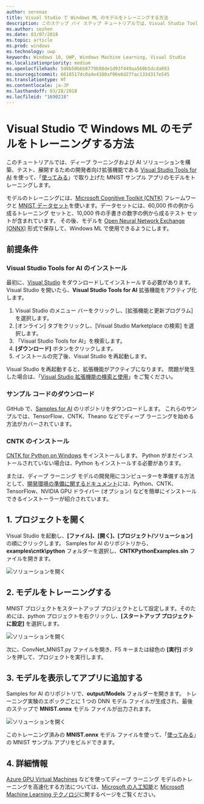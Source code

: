 ```yaml
---
author: serenaz
title: Visual Studio で Windows ML のモデルをトレーニングする方法
description: このステップ バイ ステップ チュートリアルでは、Visual Studio Tools for AI を使って Windows ML のモデルをトレーニングする方法について説明します。
ms.author: sezhen
ms.date: 03/07/2018
ms.topic: article
ms.prod: windows
ms.technology: uwp
keywords: Windows 10, UWP, Windows Machine Learning, Visual Studio
ms.localizationpriority: medium
ms.openlocfilehash: 5d8b50b6b8779b98de1d93f449aa560b5dcda893
ms.sourcegitcommit: 6618517dc0a4e4100af06e6d27fac133d317e545
ms.translationtype: HT
ms.contentlocale: ja-JP
ms.lasthandoff: 03/28/2018
ms.locfileid: "1690218"
---
```

# <a name="how-to-train-a-model-for-windows-ml-in-visual-studio"></a>Visual Studio で Windows ML のモデルをトレーニングする方法
このチュートリアルでは、ディープ ラーニングおよび AI ソリューションを構築、テスト、展開するための開発者向け拡張機能である [Visual Studio Tools for AI](http://aka.ms/vstoolsforai) を使って、「[使ってみる](get-started.md)」で取り上げた MNIST サンプル アプリのモデルをトレーニングします。

モデルのトレーニングには、[Microsoft Cognitive Toolkit (CNTK)](http://www.microsoft.com/en-us/cognitive-toolkit) フレームワークと [MNIST データセット](http://yann.lecun.com/exdb/mnist/)を使います。データセットには、60,000 件の例から成るトレーニング セットと、10,000 件の手書きの数字の例から成るテスト セットが含まれています。 その後、モデルを [Open Neural Network Exchange (ONNX)](https://onnx.ai/) 形式で保存して、Windows ML で使用できるようにします。 

## <a name="prerequisites"></a>前提条件
### <a name="install-visual-studio-tools-for-ai"></a>Visual Studio Tools for AI のインストール
最初に、[Visual Studio](https://www.visualstudio.com/downloads/) をダウンロードしてインストールする必要があります。 Visual Studio を開いたら、**Visual Studio Tools for AI** 拡張機能をアクティブ化します。

1. Visual Studio のメニュー バーをクリックし、[拡張機能と更新プログラム] を選択します。
2. [オンライン] タブをクリックし、[Visual Studio Marketplace の検索] を選択します。
3. 「Visual Studio Tools for AI」を検索します。 
3. **[ダウンロード]** ボタンをクリックします。 
4. インストールの完了後、Visual Studio を再起動します。 

Visual Studio を再起動すると、拡張機能がアクティブになります。 問題が発生した場合は、「[Visual Studio 拡張機能の検索と使用](hhttps://docs.microsoft.com/visualstudio/ide/finding-and-using-visual-studio-extensions)」をご覧ください。

### <a name="download-sample-code"></a>サンプル コードのダウンロード
GitHub で、[Samples for AI](https://github.com/Microsoft/samples-for-ai) のリポジトリをダウンロードします。 これらのサンプルでは、TensorFlow、CNTK、Theano などでディープ ラーニングを始める方法がカバーされています。

### <a name="install-cntk"></a>CNTK のインストール
[CNTK for Python on Windows](https://docs.microsoft.com/en-us/cognitive-toolkit/setup-windows-python?tabs=cntkpy24) をインストールします。 Python がまだインストールされていない場合は、Python もインストールする必要があります。

または、ディープ ラーニング モデルの開発用にコンピューターを準備する方法として、[開発環境の準備に関するドキュメント](https://github.com/Microsoft/samples-for-ai/blob/master/README.md)には、Python、CNTK、TensorFlow、NVIDIA GPU ドライバー (オプション) などを簡単にインストールできるインストーラーが紹介されています。

## <a name="1-open-project"></a>1. プロジェクトを開く

Visual Studio を起動し、**[ファイル]、[開く]、[プロジェクト/ソリューション]** の順にクリックします。 Samples for AI のリポジトリから、**examples\cntk\python** フォルダーを選択し、**CNTKPythonExamples.sln** ファイルを開きます。

![ソリューションを開く](images/open-solution.png)

## <a name="2-train-the-model"></a>2. モデルをトレーニングする

MNIST プロジェクトをスタートアップ プロジェクトとして設定します。そのためには、python プロジェクトを右クリックし、**[スタートアップ プロジェクトに設定]** を選択します。

![ソリューションを開く](images/mnist-startup.png)

次に、ConvNet_MNIST.py ファイルを開き、F5 キーまたは緑色の **[実行]** ボタンを押して、プロジェクトを実行します。

## <a name="3-view-the-model-and-add-it-to-your-app"></a>3. モデルを表示してアプリに追加する

Samples for AI のリポジトリで、**output/Models** フォルダーを開きます。 トレーニング実験のエポックごとに 1 つの DNN モデル ファイルが生成され、最後のステップで **MNIST.onnx** モデル ファイルが出力されます。 

![ソリューションを開く](images/onnx-model-output.png)

このトレーニング済みの **MNIST.onnx** モデル ファイルを使って、「[使ってみる](get-started.md)」の MNIST サンプル アプリをビルドできます。 

## <a name="4-learn-more"></a>4. 詳細情報
[Azure GPU Virtual Machines](https://docs.microsoft.com/en-us/visualstudio/ai/tensorflow-vm) などを使ってディープ ラーニング モデルのトレーニングを高速化する方法については、[Microsoft の人工知能](https://www.microsoft.com/ai)と [Microsoft Machine Learning テクノロジ](https://docs.microsoft.com/en-us/azure/machine-learning/#More-Microsoft-Machine-Learning-Technologies)に関するページをご覧ください。